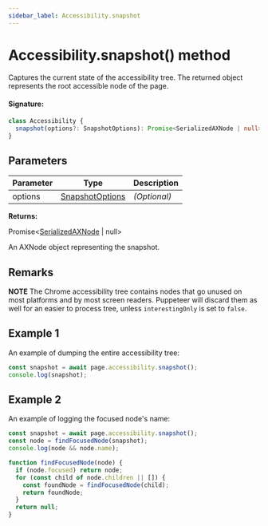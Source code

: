 ```yaml
---
sidebar_label: Accessibility.snapshot
---
```


# Accessibility.snapshot() method

Captures the current state of the accessibility tree. The returned object represents the root accessible node of the page.

#### Signature:

```typescript
class Accessibility {
  snapshot(options?: SnapshotOptions): Promise<SerializedAXNode | null>;
}
```

## Parameters

| Parameter | Type                                              | Description  |
| --------- | ------------------------------------------------- | ------------ |
| options   | [SnapshotOptions](./puppeteer.snapshotoptions.md) | _(Optional)_ |

**Returns:**

Promise&lt;[SerializedAXNode](./puppeteer.serializedaxnode.md) \| null&gt;

An AXNode object representing the snapshot.

## Remarks

**NOTE** The Chrome accessibility tree contains nodes that go unused on most platforms and by most screen readers. Puppeteer will discard them as well for an easier to process tree, unless `interestingOnly` is set to `false`.

## Example 1

An example of dumping the entire accessibility tree:

```ts
const snapshot = await page.accessibility.snapshot();
console.log(snapshot);
```

## Example 2

An example of logging the focused node's name:

```ts
const snapshot = await page.accessibility.snapshot();
const node = findFocusedNode(snapshot);
console.log(node && node.name);

function findFocusedNode(node) {
  if (node.focused) return node;
  for (const child of node.children || []) {
    const foundNode = findFocusedNode(child);
    return foundNode;
  }
  return null;
}
```

